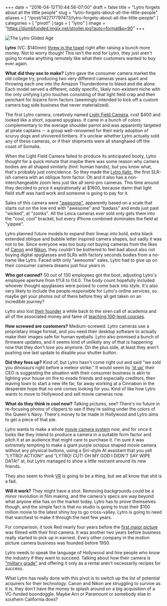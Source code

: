 +++
date = "2016-04-12T10:44:56-07:00"
draft = false
title = "Lytro forgets about all the little people"
slug = "lytro-forgets-about-all-the-little-people"
aliases = [ "/post/142717797473/lytro-forgets-about-all-the-little-people" ]
categories = [ "pivot!" ]
tags = [ "lytro" ]
image = "https://dumbfunded.imgix.net/stroller.jpg?auto=format&q=90"
+++

![The Lytro Gilded Age](https://dumbfunded.imgix.net/stroller.jpg?w=640&h=440&fit=crop&auto=format&q=90 "Lytro! Camera! Action!")

**Lytro** (VC: $140mm) [threw in the towel](http://www.mirrorlessrumors.com/lytro-gives-up-his-photobusiness/) right after raising a bunch more money. Not to 
worry though! This isn't the end for Lytro, they just aren't going to make anything remotely like what their customers wanted to buy ever again.

<!--more-->

**What did they use to make?** Lytro gave the consumer camera market the old college try, producing two very different cameras years apart and throwing each 
one into the Amazon Thunderdome to bleed and die alone. Each model served a different, oddly specific, likely non-existent niche with the only unifying Lytro 
touches consisting of that light field crap and their penchant for bizarre form factors (seemingly intended to kick off a custom camera bag side business that 
never materialized).

The first Lytro camera, creatively named [Light Field Camera](http://www.dpreview.com/articles/4755156977/lytrocameraannounced), cost $400 and looked like a 
short, squared spyglass. It came in a bunch of colors complementary to the average shoulder parrot and was apparently targeted at pirate captains -- a group 
well-renowned for their early adoption of scurvy dogs and shivvered timbers. It's unclear whether Lytro actually sold any of these cameras, or if their 
shipments were all shanghaied off the coast of Somalia.

When the Light Field Camera failed to produce its anticipated booty, Lytro thought for a quick minute that maybe there was some reason why camera bodies are 
all shaped similarly (hint: human hands), but you know what, that's probably just coincidence. So they made the [Lytro 
Italic](http://www.dpreview.com/articles/5591433745/lytro-announces-illum-light-field-camera), the first SLR-ish camera with an oblique form factor. Oh and it 
also has a non-interchangeable zoom lens just like all semi-pro cameras. This time around they decided to price it aspirationally at $1600, because damn that 
light field stuff was hard work and someone is going to pay for it.

Sales of this camera were ["awesome"](http://fortune.com/2014/11/06/camera-startup-lytro-makes-enterprise-gamble/), apparently based on a scale that starts 
out on the low end with "awesome" and "badass" and ends just past "wicked", at "zoinks". All the Leica cameras ever sold only gets them into the "cool, cool" 
bracket, but every iPhone combined dominates the field at "yippee".

Lytro planned future models to expand their lineup into bold, extra black extended oblique and bubble letter inspired camera shapes, but sadly it was not to 
be. Since everyone was too busy not buying cameras from the likes of 
[Canon](http://www.dpreview.com/articles/5928296460/canon-q4-earnings-report-shows-camera-sales-are-down) and 
[Nikon](http://www.amateurphotographer.co.uk/latest/photo-news/nikon-is-latest-camera-maker-to-suffer-sales-drop-65540), they couldn't be bothered to feel bad 
about also not buying digital spyglasses and SLRs with factory seconds bodies from a no-name like Lytro. Faced with only "awesome" sales, Lytro had to give up 
on their consumer camera dreams just four years in.

**Who got canned?** 50 out of 130 employees got the boot, adjusting Lytro's employee aperture from f/1.8 to f/4.0. The body count hopefully included whoever 
thought spyglasses were poised to come back into style. It's also very likely to include the people responsible for Lytro's online services, so maybe get your 
photos out of there before they all get taken on an incredible journey?

Lytro also lost [their founder](http://recode.net/2014/11/25/lytro-chairman-to-take-post-as-berkeley-professor-in-2015/) a while back to the siren call of 
academia and all of the associated money and fame of [teaching 100-level courses](https://www.eecs.berkeley.edu/Courses/Data/214.html).

**How screwed are customers?** Medium-screwed. Lytro cameras use a proprietary image format, and you need their desktop software to actually make their images 
safe for human eyeballs. Lytro also promised a bunch of firmware updates, and it seems kind of unlikely any of that is happening now that they don't love you 
anymore. On the plus side, at least they aren't pushing one last update to disable your shutter button.

**Did they fess up?** Kind of, but Lytro hasn't come right out and said "we sold you dinosaurs right before a meteor strike." It would seem by ['lit 
up'](https://backchannel.com/war-stories-why-i-lit-up-lytro-b46124da32a6) their CEO is suggesting the situation with their consumer business is akin to 
lighting your house on fire to evade friends and especially creditors, then leaving town to start a new life far, far away working at a Cinnabon in the 
desperate hope that no one  comes looking for you. Kind of like how Lytro wants to move to Hollywood and sell movie cameras now.

**What do they think is cool now?** Talking pictures, see? There's no future in re-focusing photos of clippers to see if they're sailing under the colors of 
the Queen's Navy. There's money to be made in Hollywood and Lytro aims to get a piece of that pie.

Lytro wants to make a whole [movie camera system](https://lytro.com/cinema) now, and for once it looks like they intend to produce a camera in a suitable form 
factor and pitch it at an audience that might care to purchase it. I'm sure it was extremely tempting to make a giant purple octopus shaped movie camera 
without any physical buttons, using a Siri-style AI assistant that you yell "LYTRO! ACTION!" and "LYTRO! CUT! OH MY GOD I DIDN'T SAY WIPE DATA!" at, but Lytro 
managed to show a little restraint around its new friends.

They also seem to think [VR](https://www.lytro.com/immerge) is going to be a thing, but we all know that shit is a fad.

**Will it work?** They might have a shot. Removing backgrounds could be a minor revolution in film making, and the camera's specs are way beyond what anyone 
else has on the market today. Lytro has to prove themselves though, and the simple fact is that no studio is going to trust their $100 million movie to the 
latest shiny toy to go cross-valley. Lytro is going to need that warchest to make it through the next few years.

For comparison, it took Red nearly four years before the [first major picture](http://www.imdb.com/title/tt0892255/) was filmed with their first camera. It 
was another two years before business really started to pick up in earnest. Every other company in the motion picture camera business was founded before 1950.

Lytro needs to speak the language of Hollywood and hire people who know the industry if they want to succeed. Talking about how their camera is ["military 
grade"](http://techcrunch.com/2016/04/11/lytro-cinema-is-giving-filmmakers-400-gigabytes-per-second-of-creative-freedom/) and offering it only as a rental 
aren't necessarily recipes for success.

What Lytro has really done with this pivot is to switch up the list of potential acquirers for their technology. Canon and Nikon are struggling to survive as 
it is, they don't have the money to splash around on a big acquisition of a VC-funded boondoggle. Maybe Arri or Paramount or somebody else in southern 
California does?
